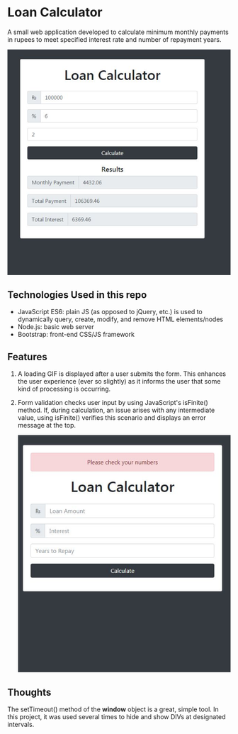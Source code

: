 # Loan Calculator

A small web application developed to calculate minimum monthly payments in rupees to meet specified interest rate and number of repayment years.

![Web application with form values inputted](screenshot.jpg)

## Technologies Used in this repo

* JavaScript ES6: plain JS (as opposed to jQuery, etc.) is used to dynamically query, create, modify, and remove HTML elements/nodes
* Node.js: basic web server
* Bootstrap: front-end CSS/JS framework

## Features

1. A loading GIF is displayed after a user submits the form. This enhances the user experience (ever so slightly) as it informs the user that some kind of processing is occurring.

2. Form validation checks user input by using JavaScript's isFinite() method. If, during calculation, an issue arises with any intermediate value, using isFinite() verifies this scenario and displays an error message at the top.

   ![Error message appears if any of the form inputs are left blank](screenshot2.jpg)

## Thoughts

The setTimeout() method of the **window** object is a great, simple tool. In this project, it was used several times to hide and show DIVs at designated intervals.